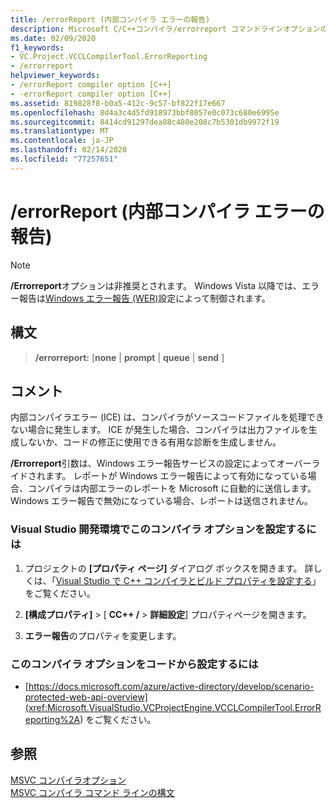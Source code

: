 ```yaml
---
title: /errorReport (内部コンパイラ エラーの報告)
description: Microsoft C/C++コンパイラ/errorreport コマンドラインオプションのリファレンスです。
ms.date: 02/09/2020
f1_keywords:
- VC.Project.VCCLCompilerTool.ErrorReporting
- /errorreport
helpviewer_keywords:
- /errorReport compiler option [C++]
- -errorReport compiler option [C++]
ms.assetid: 819828f8-b0a5-412c-9c57-bf822f17e667
ms.openlocfilehash: 8d4a3c4d5fd918973bbf8057e0c073c680e6995e
ms.sourcegitcommit: 8414cd91297dea88c480e208c7b5301db9972f19
ms.translationtype: MT
ms.contentlocale: ja-JP
ms.lasthandoff: 02/14/2020
ms.locfileid: "77257651"
---
```

# <a name="errorreport-report-internal-compiler-errors"></a>/errorReport (内部コンパイラ エラーの報告)

> [!NOTE]
> **/Errorreport**オプションは非推奨とされます。 Windows Vista 以降では、エラー報告は[Windows エラー報告 (WER)](/windows/win32/wer/windows-error-reporting)設定によって制御されます。

## <a name="syntax"></a>構文

> **/errorreport:** \[**none** \| **prompt** \| **queue** \| **send** ]

## <a name="remarks"></a>コメント

内部コンパイラエラー (ICE) は、コンパイラがソースコードファイルを処理できない場合に発生します。 ICE が発生した場合、コンパイラは出力ファイルを生成しないか、コードの修正に使用できる有用な診断を生成しません。

**/Errorreport**引数は、Windows エラー報告サービスの設定によってオーバーライドされます。 レポートが Windows エラー報告によって有効になっている場合、コンパイラは内部エラーのレポートを Microsoft に自動的に送信します。 Windows エラー報告で無効になっている場合、レポートは送信されません。


### <a name="to-set-this-compiler-option-in-the-visual-studio-development-environment"></a>Visual Studio 開発環境でこのコンパイラ オプションを設定するには

1. プロジェクトの **[プロパティ ページ]** ダイアログ ボックスを開きます。 詳しくは、「[Visual Studio で C++ コンパイラとビルド プロパティを設定する](../working-with-project-properties.md)」をご覧ください。

1. **[構成プロパティ]**  > [ **CC++ /**  > **詳細設定**] プロパティページを開きます。

1. **エラー報告**のプロパティを変更します。

### <a name="to-set-this-compiler-option-programmatically"></a>このコンパイラ オプションをコードから設定するには

- [https://docs.microsoft.com/azure/active-directory/develop/scenario-protected-web-api-overview](<xref:Microsoft.VisualStudio.VCProjectEngine.VCCLCompilerTool.ErrorReporting%2A>) をご覧ください。

## <a name="see-also"></a>参照

[MSVC コンパイラオプション](compiler-options.md)\
[MSVC コンパイラ コマンド ラインの構文](compiler-command-line-syntax.md)
